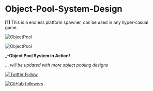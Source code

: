 # Object-Pool-System-Design
**[1]**
This is a endless platform spawner, can be used in any hyper-casual game.

![ObjectPool](https://github.com/vivekboss99/Object-Pool-System-Design/blob/master/Screenshots/ObjectPool_1.png?raw=true "Object Pool in Action")

![ObjectPool](https://github.com/vivekboss99/Object-Pool-System-Design/blob/master/Screenshots/ObjectPool_2.png?raw=true "Object Pool in Action")

_**-Object Pool System in Action!**

... *will be updated with more object pooling designs*


[![Twitter Follow](https://img.shields.io/twitter/follow/SAI_VIVEK_.svg?style=social)](https://twitter.com/SAI_VIVEK_)

[![GitHub followers](https://img.shields.io/github/followers/vivekboss99.svg?style=social&label=Follow)](https://github.com/vivekboss99) 

